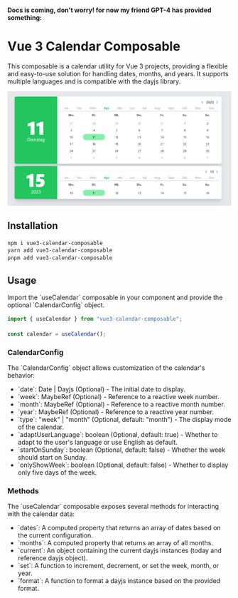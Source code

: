 #### Docs is coming, don't worry! for now my friend GPT-4 has provided something:

# Vue 3 Calendar Composable

This composable is a calendar utility for Vue 3 projects, providing a flexible and easy-to-use solution for handling dates, months, and years. It supports multiple languages and is compatible with the dayjs library.

![Calendar](./assets/screenshot.png)
## Installation

```bash
npm i vue3-calendar-composable
yarn add vue3-calendar-composable
pnpm add vue3-calendar-composable
```

## Usage

Import the \`useCalendar\` composable in your component and provide the optional \`CalendarConfig\` object.

```javascript
import { useCalendar } from "vue3-calendar-composable";

const calendar = useCalendar();
```

### CalendarConfig

The \`CalendarConfig\` object allows customization of the calendar's behavior:

- \`date\`: Date | Dayjs (Optional) - The initial date to display.
- \`week\`: MaybeRef<number> (Optional) - Reference to a reactive week number.
- \`month\`: MaybeRef<number> (Optional) - Reference to a reactive month number.
- \`year\`: MaybeRef<number> (Optional) - Reference to a reactive year number.
- \`type\`: "week" | "month" (Optional, default: "month") - The display mode of the calendar.
- \`adaptUserLanguage\`: boolean (Optional, default: true) - Whether to adapt to the user's language or use English as default.
- \`startOnSunday\`: boolean (Optional, default: false) - Whether the week should start on Sunday.
- \`onlyShowWeek\`: boolean (Optional, default: false) - Whether to display only five days of the week.

### Methods

The \`useCalendar\` composable exposes several methods for interacting with the calendar data:

- \`dates\`: A computed property that returns an array of dates based on the current configuration.
- \`months\`: A computed property that returns an array of all months.
- \`current\`: An object containing the current dayjs instances (today and reference dayjs object).
- \`set\`: A function to increment, decrement, or set the week, month, or year.
- \`format\`: A function to format a dayjs instance based on the provided format.

